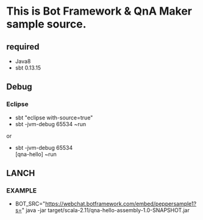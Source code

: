 # This is Bot Framework & QnA Maker sample source.

## required
* Java8
* sbt 0.13.15

## Debug
### Eclipse
* sbt "eclipse with-source=true"
* sbt -jvm-debug 65534 ~run

or

* sbt -jvm-debug 65534  
[qna-hello] ~run

## LANCH
### EXAMPLE
* BOT_SRC="https://webchat.botframework.com/embed/peppersample1?s=<YOUR SECRETKEY>" java -jar target/scala-2.11/qna-hello-assembly-1.0-SNAPSHOT.jar
